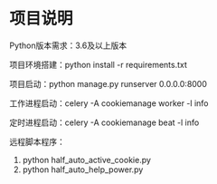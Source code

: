 # 项目说明

Python版本需求：3.6及以上版本

项目环境搭建：python install -r requirements.txt

项目启动：python manage.py runserver 0.0.0.0:8000

工作进程启动：celery -A cookiemanage worker -l info

定时进程启动：celery -A cookiemanage beat -l info

远程脚本程序：
1. python half_auto_active_cookie.py
2. python half_auto_help_power.py
